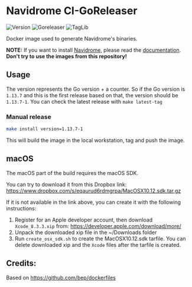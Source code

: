 # Navidrome CI-GoReleaser

![Version](https://img.shields.io/docker/v/deluan/ci-goreleaser?label=Version&sort=semver)
![Goreleaser](https://img.shields.io/badge/Goreleaser-1.8.3-brightgreen)
![TagLib](https://img.shields.io/badge/TagLib-1.12-brightgreen)

Docker image used to generate Navidrome's binaries.

**NOTE:** If you want to install [Navidrome](https://www.navidrome.org), please read the [documentation](https://www.navidrome.org/docs/installation/). **Don't try to use the images from this repository!**

## Usage

The version represents the Go version + a counter. So if the Go version is `1.13.7` and this is
the first release based on that, the version should be `1.13.7-1`. You can check the latest release with `make latest-tag`

### Manual release

```bash
make install version=1.13.7-1 
```

This will build the image in the local workstation, tag and push the image.

## macOS

The macOS part of the build requires the macOS SDK.

You can try to download it from this Dropbox link: https://www.dropbox.com/s/eqaurud6rdmgrpa/MacOSX10.12.sdk.tar.gz

If it is not available in the link above, you can create it with the following instructions:

1) Register for an Apple developer account, then download `Xcode_8.3.3.xip` from: https://developer.apple.com/download/more/
2) Unpack the downloaded xip file in the ~/Downloads folder
3) Run `create_osx_sdk.sh` to create the MacOSX10.12.sdk tarfile. You can delete downloaded xip and the `Xcode` files after the tarfile is created.

## Credits:

Based on https://github.com/bep/dockerfiles
